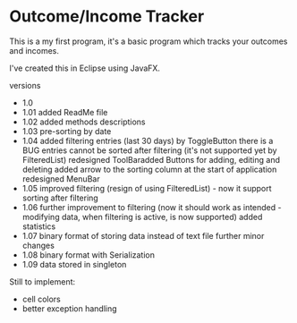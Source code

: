 # Outcome/Income Tracker

This is a my first program,
it's a basic program which tracks your outcomes and incomes.

I've created this in Eclipse using JavaFX.

versions
- 1.0
- 1.01	added ReadMe file
- 1.02	added methods descriptions
- 1.03	pre-sorting by date
- 1.04	added filtering entries (last 30 days) by ToggleButton there is a BUG entries cannot be sorted after filtering (it's not supported yet by FilteredList)
redesigned ToolBaradded Buttons for adding, editing and deleting
added arrow to the sorting column at the start of application
redesigned MenuBar
- 1.05	improved filtering (resign of using FilteredList) - now it support sorting after filtering
- 1.06	further improvement to filtering (now it should work as intended - modifying data, when filtering is active, is now supported)
added statistics
- 1.07	binary format of storing data instead of text file
further minor changes
- 1.08	binary format with Serialization
- 1.09	data stored in singleton
		
	

Still to implement:
- cell colors
- better exception handling

